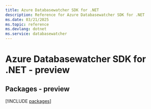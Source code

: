 ```yaml
---
title: Azure Databasewatcher SDK for .NET
description: Reference for Azure Databasewatcher SDK for .NET
ms.date: 03/21/2025
ms.topic: reference
ms.devlang: dotnet
ms.service: databasewatcher
---
```

# Azure Databasewatcher SDK for .NET - preview
## Packages - preview
[!INCLUDE [packages](databasewatcher-index.md)]